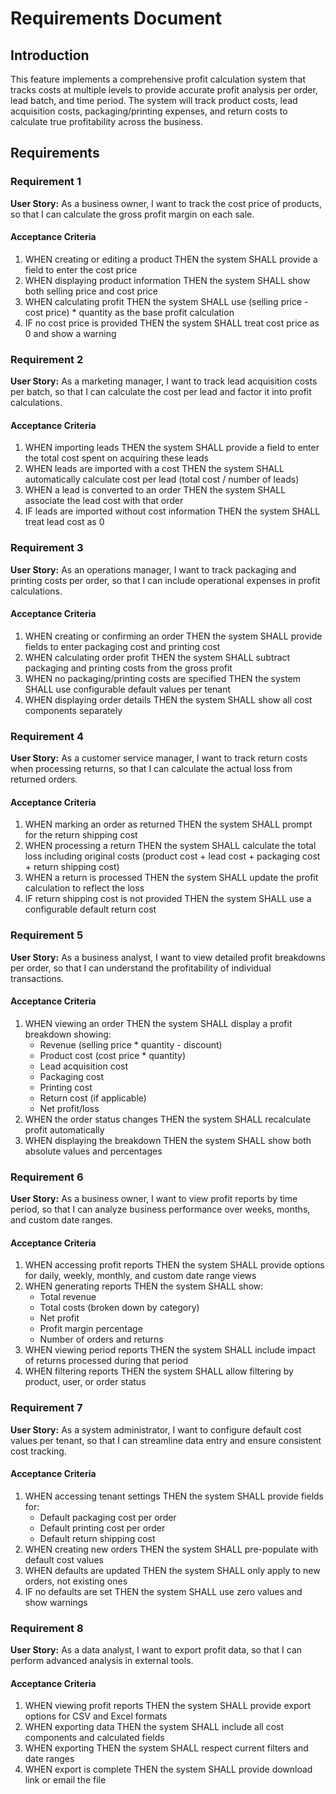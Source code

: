 # Requirements Document

## Introduction

This feature implements a comprehensive profit calculation system that tracks costs at multiple levels to provide accurate profit analysis per order, lead batch, and time period. The system will track product costs, lead acquisition costs, packaging/printing expenses, and return costs to calculate true profitability across the business.

## Requirements

### Requirement 1

**User Story:** As a business owner, I want to track the cost price of products, so that I can calculate the gross profit margin on each sale.

#### Acceptance Criteria

1. WHEN creating or editing a product THEN the system SHALL provide a field to enter the cost price
2. WHEN displaying product information THEN the system SHALL show both selling price and cost price
3. WHEN calculating profit THEN the system SHALL use (selling price - cost price) * quantity as the base profit calculation
4. IF no cost price is provided THEN the system SHALL treat cost price as 0 and show a warning

### Requirement 2

**User Story:** As a marketing manager, I want to track lead acquisition costs per batch, so that I can calculate the cost per lead and factor it into profit calculations.

#### Acceptance Criteria

1. WHEN importing leads THEN the system SHALL provide a field to enter the total cost spent on acquiring these leads
2. WHEN leads are imported with a cost THEN the system SHALL automatically calculate cost per lead (total cost / number of leads)
3. WHEN a lead is converted to an order THEN the system SHALL associate the lead cost with that order
4. IF leads are imported without cost information THEN the system SHALL treat lead cost as 0

### Requirement 3

**User Story:** As an operations manager, I want to track packaging and printing costs per order, so that I can include operational expenses in profit calculations.

#### Acceptance Criteria

1. WHEN creating or confirming an order THEN the system SHALL provide fields to enter packaging cost and printing cost
2. WHEN calculating order profit THEN the system SHALL subtract packaging and printing costs from the gross profit
3. WHEN no packaging/printing costs are specified THEN the system SHALL use configurable default values per tenant
4. WHEN displaying order details THEN the system SHALL show all cost components separately

### Requirement 4

**User Story:** As a customer service manager, I want to track return costs when processing returns, so that I can calculate the actual loss from returned orders.

#### Acceptance Criteria

1. WHEN marking an order as returned THEN the system SHALL prompt for the return shipping cost
2. WHEN processing a return THEN the system SHALL calculate the total loss including original costs (product cost + lead cost + packaging cost + return shipping cost)
3. WHEN a return is processed THEN the system SHALL update the profit calculation to reflect the loss
4. IF return shipping cost is not provided THEN the system SHALL use a configurable default return cost

### Requirement 5

**User Story:** As a business analyst, I want to view detailed profit breakdowns per order, so that I can understand the profitability of individual transactions.

#### Acceptance Criteria

1. WHEN viewing an order THEN the system SHALL display a profit breakdown showing:
   - Revenue (selling price * quantity - discount)
   - Product cost (cost price * quantity)
   - Lead acquisition cost
   - Packaging cost
   - Printing cost
   - Return cost (if applicable)
   - Net profit/loss
2. WHEN the order status changes THEN the system SHALL recalculate profit automatically
3. WHEN displaying the breakdown THEN the system SHALL show both absolute values and percentages

### Requirement 6

**User Story:** As a business owner, I want to view profit reports by time period, so that I can analyze business performance over weeks, months, and custom date ranges.

#### Acceptance Criteria

1. WHEN accessing profit reports THEN the system SHALL provide options for daily, weekly, monthly, and custom date range views
2. WHEN generating reports THEN the system SHALL show:
   - Total revenue
   - Total costs (broken down by category)
   - Net profit
   - Profit margin percentage
   - Number of orders and returns
3. WHEN viewing period reports THEN the system SHALL include impact of returns processed during that period
4. WHEN filtering reports THEN the system SHALL allow filtering by product, user, or order status

### Requirement 7

**User Story:** As a system administrator, I want to configure default cost values per tenant, so that I can streamline data entry and ensure consistent cost tracking.

#### Acceptance Criteria

1. WHEN accessing tenant settings THEN the system SHALL provide fields for:
   - Default packaging cost per order
   - Default printing cost per order
   - Default return shipping cost
2. WHEN creating new orders THEN the system SHALL pre-populate with default cost values
3. WHEN defaults are updated THEN the system SHALL only apply to new orders, not existing ones
4. IF no defaults are set THEN the system SHALL use zero values and show warnings

### Requirement 8

**User Story:** As a data analyst, I want to export profit data, so that I can perform advanced analysis in external tools.

#### Acceptance Criteria

1. WHEN viewing profit reports THEN the system SHALL provide export options for CSV and Excel formats
2. WHEN exporting data THEN the system SHALL include all cost components and calculated fields
3. WHEN exporting THEN the system SHALL respect current filters and date ranges
4. WHEN export is complete THEN the system SHALL provide download link or email the file
